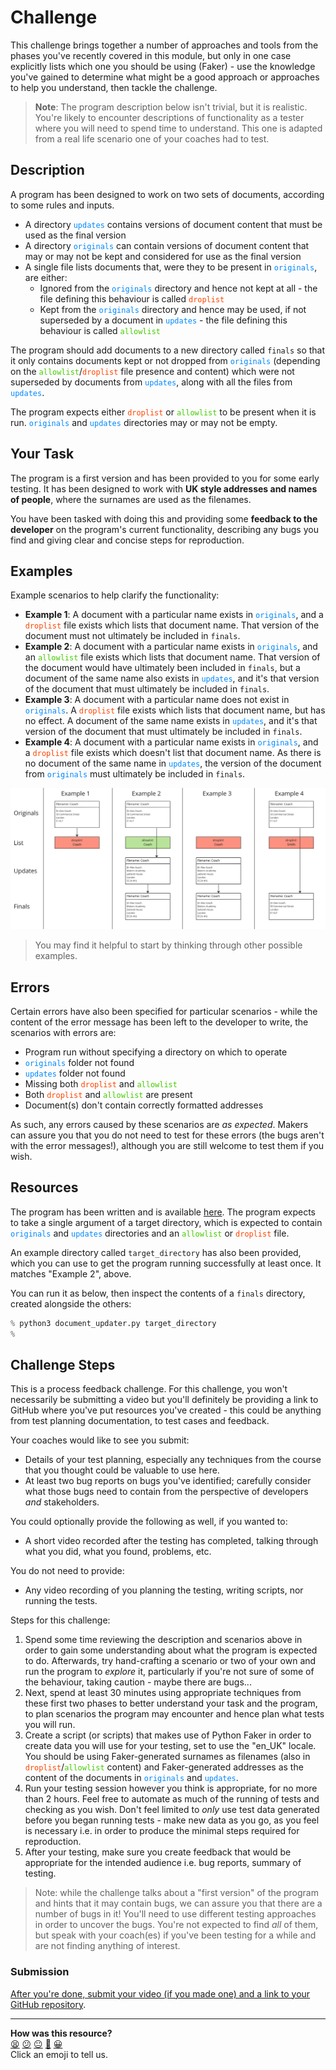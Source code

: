 # Challenge

This challenge brings together a number of approaches and tools from the phases
you've recently covered in this module, but only in one case explicitly lists
which one you should be using (Faker) - use the knowledge you've gained to
determine what might be a good approach or approaches to help you understand,
then tackle the challenge.

<!-- OMITTED -->

> **Note**: The program description below isn't trivial, but it is realistic.
> You're likely to encounter descriptions of functionality as a tester where you
> will need to spend time to understand. This one is adapted from a real life
> scenario one of your coaches had to test.

## Description

A program has been designed to work on two sets of documents, according to some
rules and inputs.

* A directory <code style="color:#0088FF">updates</code> contains versions of
  document content that must be used as the final version
* A directory <code style="color:#0088FF">originals</code> can contain versions
  of document content that may or may not be kept and considered for use as the
  final version
* A single file lists documents that, were they to be present in <code
  style="color:#0088FF">originals</code>, are either:
  * Ignored from the <code style="color:#0088FF">originals</code> directory and
    hence not kept at all - the file defining this behaviour is called <code
    style="color:#FF4400">droplist</code>
  * Kept from the <code style="color:#0088FF">originals</code> directory and
    hence may be used, if not superseded by a document in <code
    style="color:#0088FF">updates</code> - the file defining this behaviour is
    called <code style="color:#44CC00">allowlist</code>

The program should add documents to a new directory called `finals` so that it
only contains documents kept or not dropped from <code
style="color:#0088FF">originals</code> (depending on the <code
style="color:#44CC00">allowlist</code>/<code
style="color:#FF4400">droplist</code> file presence and content) which were not
superseded by documents from <code style="color:#0088FF">updates</code>, along
with all the files from <code style="color:#0088FF">updates</code>.

The program expects either <code style="color:#FF4400">droplist</code> or <code
style="color:#44CC00">allowlist</code> to be present when it is run. <code
style="color:#0088FF">originals</code> and <code
style="color:#0088FF">updates</code> directories may or may not be empty.

## Your Task

The program is a first version and has been provided to you for some early
testing. It has been designed to work with **UK style addresses and names of
people**, where the surnames are used as the filenames.

You have been tasked with doing this and providing some **feedback to the
developer** on the program's current functionality, describing any bugs you find
and giving clear and concise steps for reproduction.

## Examples

Example scenarios to help clarify the functionality:

* **Example 1**: A document with a particular name exists in <code
  style="color:#0088FF">originals</code>, and a <code
  style="color:#FF4400">droplist</code> file exists which lists that document
  name. That version of the document must not ultimately be included in
  `finals`.
* **Example 2**: A document with a particular name exists in <code
  style="color:#0088FF">originals</code>, and an <code
  style="color:#44CC00">allowlist</code> file exists which lists that document
  name. That version of the document would have ultimately been included in
  `finals`, but a document of the same name also exists in <code
  style="color:#0088FF">updates</code>, and it's that version of the document
  that must ultimately be included in `finals`.
* **Example 3**: A document with a particular name does not exist in <code
  style="color:#0088FF">originals</code>. A <code
  style="color:#FF4400">droplist</code> file exists which lists that document
  name, but has no effect. A document of the same name exists in <code
  style="color:#0088FF">updates</code>, and it's that version of the document
  that must ultimately be included in `finals`.
* **Example 4**: A document with a particular name exists in <code
  style="color:#0088FF">originals</code>, and a <code
  style="color:#FF4400">droplist</code> file exists which doesn't list that
  document name. As there is no document of the same name in <code
  style="color:#0088FF">updates</code>, the version of the document from <code
  style="color:#0088FF">originals</code> must ultimately be included in
  `finals`.

<img src="./03_resources/examples.png" />

> You may find it helpful to start by thinking through other possible examples.

## Errors

Certain errors have also been specified for particular scenarios - while the
content of the error message has been left to the developer to write, the
scenarios with errors are:

* Program run without specifying a directory on which to operate
* <code style="color:#0088FF">originals</code> folder not found
* <code style="color:#0088FF">updates</code> folder not found
* Missing both <code style="color:#FF4400">droplist</code> and <code
  style="color:#44CC00">allowlist</code>
* Both <code style="color:#FF4400">droplist</code> and <code
  style="color:#44CC00">allowlist</code> are present
* Document(s) don't contain correctly formatted addresses

As such, any errors caused by these scenarios are *as expected*. Makers can
assure you that you do not need to test for these errors (the bugs aren't with
the error messages!), although you are still welcome to test them if you wish.

## Resources

The program has been written and is available [here](./03_resources/). The
program expects to take a single argument of a target directory, which is
expected to contain <code style="color:#0088FF">originals</code> and <code
style="color:#0088FF">updates</code> directories and an <code
style="color:#44CC00">allowlist</code> or <code
style="color:#FF4400">droplist</code> file.

An example directory called `target_directory` has also been provided, which you
can use to get the program running successfully at least once. It matches
"Example 2", above.

You can run it as below, then inspect the contents of a `finals` directory,
created alongside the others:

```python
% python3 document_updater.py target_directory
% 
```

## Challenge Steps

This is a process feedback challenge. For this challenge, you won't necessarily
be submitting a video but you'll definitely be providing a link to GitHub where
you've put resources you've created - this could be anything from test planning
documentation, to test cases and feedback.

Your coaches would like to see you submit:
* Details of your test planning, especially any techniques from the course that
  you thought could be valuable to use here.
* At least two bug reports on bugs you've identified; carefully consider what
  those bugs need to contain from the perspective of developers *and*
  stakeholders.

You could optionally provide the following as well, if you wanted to:
* A short video recorded after the testing has completed, talking through what
  you did, what you found, problems, etc.

You do not need to provide:
* Any video recording of you planning the testing, writing scripts, nor running
  the tests.

Steps for this challenge:

1. Spend some time reviewing the description and scenarios above in order to
   gain some understanding about what the program is expected to do. Afterwards,
   try hand-crafting a scenario or two of your own and run the program to
   *explore* it, particularly if you're not sure of some of the behaviour,
   taking caution - maybe there are bugs...
2. Next, spend at least 30 minutes using appropriate techniques from these first
   two phases to better understand your task and the program, to plan scenarios
   the program may encounter and hence plan what tests you will run.
3. Create a script (or scripts) that makes use of Python Faker in order to
   create data you will use for your testing, set to use the "en_UK" locale. You
   should be using Faker-generated surnames as filenames (also in <code
   style="color:#FF4400">droplist</code>/<code
   style="color:#44CC00">allowlist</code> content) and Faker-generated addresses
   as the content of the documents in <code
   style="color:#0088FF">originals</code> and <code
   style="color:#0088FF">updates</code>.
4. Run your testing session however you think is appropriate, for no more than 2
   hours. Feel free to automate as much of the running of tests and checking as
   you wish. Don't feel limited to *only* use test data generated before you
   began running tests - make new data as you go, as you feel is necessary i.e.
   in order to produce the minimal steps required for reproduction.
5. After your testing, make sure you create feedback that would be appropriate
   for the intended audience i.e. bug reports, summary of testing.

> Note: while the challenge talks about a "first version" of the program and
> hints that it may contain bugs, we can assure you that there are a number of
> bugs in it! You'll need to use different testing approaches in order to
> uncover the bugs. You're not expected to find *all* of them, but speak with
> your coach(es) if you've been testing for a while and are not finding anything
> of interest.

### Submission

[After you're done, submit your video (if you made one) and a link to your
GitHub repository](https://airtable.com/shrNFgNkPWr3d63Db?prefill_Item=et_as02).

<!-- BEGIN GENERATED SECTION DO NOT EDIT -->

---

**How was this resource?**  
[😫](https://airtable.com/shrUJ3t7KLMqVRFKR?prefill_Repository=makersacademy%2Fextending-testing&prefill_File=phase2%2F03_challenge.md&prefill_Sentiment=😫) [😕](https://airtable.com/shrUJ3t7KLMqVRFKR?prefill_Repository=makersacademy%2Fextending-testing&prefill_File=phase2%2F03_challenge.md&prefill_Sentiment=😕) [😐](https://airtable.com/shrUJ3t7KLMqVRFKR?prefill_Repository=makersacademy%2Fextending-testing&prefill_File=phase2%2F03_challenge.md&prefill_Sentiment=😐) [🙂](https://airtable.com/shrUJ3t7KLMqVRFKR?prefill_Repository=makersacademy%2Fextending-testing&prefill_File=phase2%2F03_challenge.md&prefill_Sentiment=🙂) [😀](https://airtable.com/shrUJ3t7KLMqVRFKR?prefill_Repository=makersacademy%2Fextending-testing&prefill_File=phase2%2F03_challenge.md&prefill_Sentiment=😀)  
Click an emoji to tell us.

<!-- END GENERATED SECTION DO NOT EDIT -->
